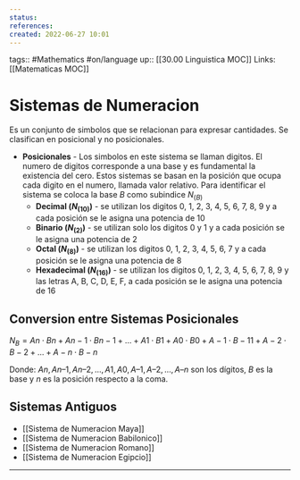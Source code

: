 ```yaml
---
status:
references:
created: 2022-06-27 10:01
---
```

tags:: #Mathematics #on/language 
up:: [[30.00 Linguistica MOC]]
Links: [[Matematicas MOC]]
# Sistemas de Numeracion
Es un conjunto de simbolos que se relacionan para expresar cantidades. Se clasifican en posicional y no posicionales.
- **Posicionales** - Los simbolos en este sistema se llaman digitos. El numero de digitos corresponde a una base y es fundamental la existencia del cero. Estos sistemas se basan en la posición que ocupa cada digito en el numero, llamada valor relativo. Para identificar el sistema se coloca la base $B$ como subindice $N_{(B)}$
	- **Decimal ($N_{(10)}$)** - se utilizan los digitos 0, 1, 2, 3, 4, 5, 6, 7, 8, 9 y a cada posición se le asigna una potencia de 10
	- **Binario ($N_{(2)}$)** - se utilizan solo los digitos 0 y 1 y a cada posición se le asigna una potencia de 2
	- **Octal ($N_{(8)}$)** - se utilizan los digitos 0, 1, 2, 3, 4, 5, 6, 7 y a cada posición se le asigna una potencia de 8
	- **Hexadecimal ($N_{(16)}$)** - se utilizan los digitos 0, 1, 2, 3, 4, 5, 6, 7, 8, 9 y las letras A, B, C, D, E, F, a cada posición se le asigna una potencia de 16

## Conversion entre Sistemas Posicionales
$N_{B}= An ⋅ Bn + An−1 ⋅ Bn−1 + ...+ A1 ⋅ B1 + A0 ⋅ B0 + A −1⋅ B−11 + A−2 ⋅ B−2 + ...+ A− n ⋅ B− n$

Donde: $An, An – 1, An – 2, …, A1, A0, A– 1, A– 2, …, A– n$ son los dígitos, $B$ es la base y $n$ es la posición respecto a la coma.

## Sistemas Antiguos
- [[Sistema de Numeracion Maya]]
- [[Sistema de Numeracion Babilonico]]
- [[Sistema de Numeracion Romano]]
- [[Sistema de Numeracion Egipcio]]
___
